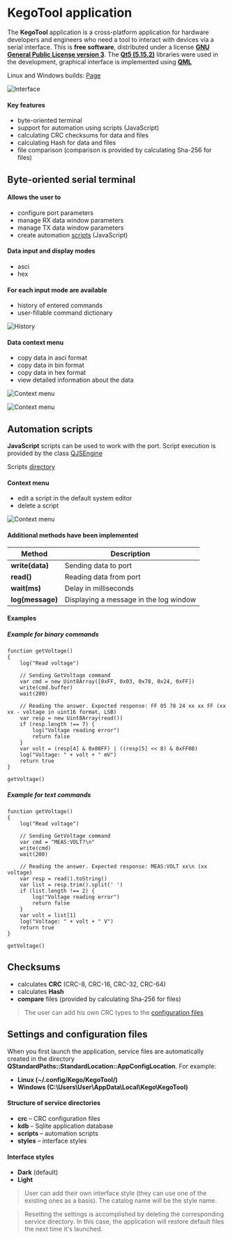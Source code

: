 # KegoTool application

The **KegoTool** application is a cross-platform application for hardware developers and engineers who need a tool to interact with devices via a serial interface.
This is **free software**, distributed under a license **[GNU General Public License version 3](https://www.gnu.org/licenses/)**. The **[Qt5 (5.15.2)](https://doc.qt.io/archives/qt-5.15)** libraries were used in the development, graphical interface is implemented using **[QML](https://doc.qt.io/archives/qt-5.15/topics-ui.html)**

Linux and Windows builds: [Page](https://github.com/skivigor/kegotool/releases)

![Interface](doc/images/main.png)


#### Key features
- byte-oriented terminal
- support for automation using scripts (JavaScript)
- calculating CRC checksums for data and files
- calculating Hash for data and files
- file comparison (comparison is provided by calculating Sha-256 for files)


## Byte-oriented serial terminal
#### Allows the user to
- configure port parameters
- manage RX data window parameters
- manage TX data window parameters
- create automation [scripts](#script) (JavaScript)

#### Data input and display modes
- asci
- hex

#### For each input mode are available
- history of entered commands
- user-fillable command dictionary

![History](doc/images/history.png)

#### Data context menu
- copy data in asci format
- copy data in bin format
- copy data in hex format
- view detailed information about the data

![Context menu](doc/images/bytes_menu.png)

![Context menu](doc/images/info.png)


<a id="script"></a>
## Automation scripts
**JavaScript** scripts can be used to work with the port. Script execution is provided by the class [QJSEngine](https://doc.qt.io/archives/qt-5.15/qjsengine.html)

Scripts [directory](#cfg)

#### Context menu
- edit a script in the default system editor
- delete a script

![Context menu](doc/images/scripts.png)

#### Additional methods have been implemented

| **Method**       | **Description**                        |
|------------------|----------------------------------------|
| **write(data)**  | Sending data to port                   |
| **read()**       | Reading data from port                 |
| **wait(ms)**     | Delay in milliseconds                  |
| **log(message)** | Displaying a message in the log window |

#### Examples
##### Example for binary commands

    function getVoltage()
    {
        log("Read voltage")

        // Sending GetVoltage command
        var cmd = new Uint8Array([0xFF, 0x03, 0x78, 0x24, 0xFF])
        write(cmd.buffer)
        wait(200)

        // Reading the answer. Expected response: FF 05 78 24 xx xx FF (xx xx - voltage in uint16 format, LSB)
        var resp = new Uint8Array(read())
        if (resp.length !== 7) {
            log("Voltage reading error")
            return false
        }
        var volt = (resp[4] & 0x00FF) | ((resp[5] << 8) & 0xFF00)
        log("Voltage: " + volt + " mV")
        return true
    }

    getVoltage()

##### Example for text commands

    function getVoltage()
    {
        log("Read voltage")

        // Sending GetVoltage command
        var cmd = "MEAS:VOLT?\n"
        write(cmd)
        wait(200)

        // Reading the answer. Expected response: MEAS:VOLT xx\n (xx voltage)
        var resp = read().toString()
        var list = resp.trim().split(' ')
        if (list.length !== 2) {
            log("Voltage reading error")
            return false
        }
        var volt = list[1]
        log("Voltage: " + volt + " V")
        return true
    }

    getVoltage()

## Checksums
- calculates **CRC** (CRC-8, CRC-16, CRC-32, CRC-64)
- calculates **Hash**
- **compare** files (provided by calculating Sha-256 for files)

> The user can add his own CRC types to the [configuration files](#cfg)

<a id="cfg"></a>
## Settings and configuration files
When you first launch the application, service files are automatically created in the directory **QStandardPaths::StandardLocation::AppConfigLocation**. For example:
- **Linux (~/.config/Kego/KegoTool/)**
- **Windows (C:\Users\User\AppData\Local\Kego\KegoTool)**

#### Structure of service directories
- **crc** – CRC configuration files
- **kdb** – Sqlite application database
- **scripts** – automation scripts
- **styles** – interface styles

#### Interface styles
- **Dark** (default)
- **Light**

> User can add their own interface style (they can use one of the existing ones as a basis). The catalog name will be the style name.

> Resetting the settings is accomplished by deleting the corresponding service directory. In this case, the application will restore default files the next time it's launched.


